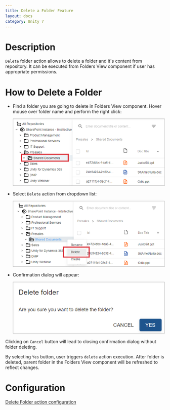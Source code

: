 ```yaml
---
title: Delete a Folder Feature
layout: docs
category: Unity 7
---
```

# Description

`Delete` folder action allows to delete a folder and it's content from repository. It can be executed from Folders View component if user has appropriate permissions. 

# How to Delete a Folder

- Find a folder you are going to delete in Folders View component. Hover mouse over folder name and perform the right click:

  ![Folder actions button](./delete-folder/images/react-ui-image1.png)

- Select `Delete` action from dropdown list:

  ![Delete action menu](./delete-folder/images/react-ui-image2.png)

- Confirmation dialog will appear:

  ![Confirmation dialog](./delete-folder/images/react-ui-image3.png)

Clicking on `Cancel` button will lead to closing confirmation dialog without folder deleting.

By selecting `Yes` button, user triggers `delete` action execution. After folder is deleted, parent folder in the Folders View component will be refreshed to reflect changes. 

# Configuration

[Delete Folder action configuration](../../configuration/actions/delete-folder.md)
